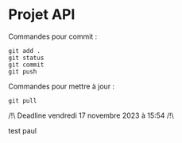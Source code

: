 # Projet API

Commandes pour commit :

```git
git add .
git status
git commit
git push
```

Commandes pour mettre à jour :

```git
git pull
```

/!\ Deadline vendredi 17 novembre 2023 à 15:54 /!\

test paul
